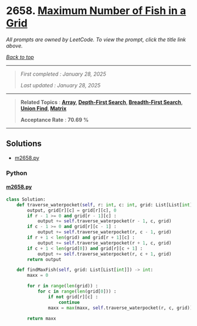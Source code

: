 # 2658. [Maximum Number of Fish in a Grid](<https://leetcode.com/problems/maximum-number-of-fish-in-a-grid>)

*All prompts are owned by LeetCode. To view the prompt, click the title link above.*

*[Back to top](<../README.md>)*

------

> *First completed : January 28, 2025*
>
> *Last updated : January 28, 2025*

------

> **Related Topics** : **[Array](<by_topic/Array.md>), [Depth-First Search](<by_topic/Depth-First Search.md>), [Breadth-First Search](<by_topic/Breadth-First Search.md>), [Union Find](<by_topic/Union Find.md>), [Matrix](<by_topic/Matrix.md>)**
>
> **Acceptance Rate** : **70.69 %**

------

## Solutions

- [m2658.py](<../my-submissions/m2658.py>)
### Python
#### [m2658.py](<../my-submissions/m2658.py>)
```Python
class Solution:
    def traverse_waterpocket(self, r: int, c: int, grid: List[List[int]]) -> int :
        output, grid[r][c] = grid[r][c], 0
        if r - 1 >= 0 and grid[r - 1][c] :
            output += self.traverse_waterpocket(r - 1, c, grid)
        if c - 1 >= 0 and grid[r][c - 1] :
            output += self.traverse_waterpocket(r, c - 1, grid)
        if r + 1 < len(grid) and grid[r + 1][c] :
            output += self.traverse_waterpocket(r + 1, c, grid)
        if c + 1 < len(grid[0]) and grid[r][c + 1] :
            output += self.traverse_waterpocket(r, c + 1, grid)
        return output

    def findMaxFish(self, grid: List[List[int]]) -> int:
        maxx = 0

        for r in range(len(grid)) :
            for c in range(len(grid[0])) :
                if not grid[r][c] :
                    continue
                maxx = max(maxx, self.traverse_waterpocket(r, c, grid))

        return maxx
```

